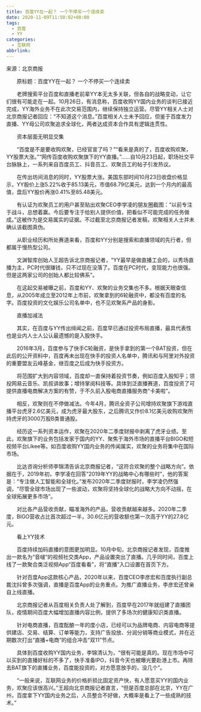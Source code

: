 ```yaml
---
title: 百度YY在一起？ 一个不停买一个连续卖
date: 2020-11-09T11:50:02+08:00
tags:
  - 百度
  - YY
categories:
  - 互联网
abbrlink:
---
```


来源：北京商报

　　原标题：百度YY在一起？ 一个不停买一个连续卖

　　老牌搜索平台百度和直播老前辈YY本无太多关联，但各自的战略变动，让它们很有可能走在一起。10月26日，有消息称，百度收购YY国内业务的谈判已接近完成，YY海外业务不在此次交易范围内，继续保持独立运营。尽管YY相关人士对北京商报记者回应：“不知道这个消息。”百度相关人士未予回应，但鉴于百度发力直播、YY母公司欢聚追求全球化，两者达成资本合作具有逻辑连贯性。

　　资本层面无明显交集

　　“百度是不是要收购欢聚，已经官宣了吗？”“看来是真的了，百度收购欢聚，YY股票大涨。”“网传百度收购欢聚旗下的YY直播。”……自10月23日起，职场社交平台脉脉上，一系列来自百度员工、抖音员工、欢聚员工的帖子引发热议。

　　在传出坊间消息的同时，YY股票大涨。美国东部时间10月23日收盘价格显示，YY股价上涨5.22%收于85.13美元，市值68.79亿美元，达到一个月内的最高值，盘后YY股价再涨0.41%至85.48美元。

　　有认证为欢聚员工的用户甚至贴出欢聚CEO李学凌的朋友圈截图：“以前专注于战斗，总想着赢。今后要专注于给别人提供价值，把看似不可能完成的任务做成。”这被作为是交易属实的证据。不过截至北京商报记者发稿，欢聚相关人士并未确认该截图真伪。

　　从职业经历和所处赛道来看，百度和YY分别是搜索和直播领域的先行者，但都属于慢热型公司。

　　文渊智库创始人王超告诉北京商报记者，“YY最早是做直播工会的，以秀场直播为主，PC时代很赚钱，只不过现在没落了。百度在PC时代，变现能力也很强。但是这两家公司的创始人都比较佛系”。

　　在这起交易被曝之前，百度和YY、欢聚的业务交集也不多。根据天眼查信息，从2005年成立至2012年上市前，欢聚拿到的6轮融资中，都没有百度的名字。百度投资的文化娱乐公司名单中，也不见欢聚系产品的身影。

　　直播加减法

　　其实，在百度与YY传出绯闻之前，百度早已通过投资布局直播，最具代表性也是业内人士人公认最遗憾的是入股快手。

　　2016年3月，百度参与了快手C轮融资，是快手拿到的第一个BAT投资，但在此后的公开资料中，百度再未出现在快手的投资人名单中，腾讯和与阿里对外投资的重要盟友云峰基金，继百度之后成为快手投资方。

　　将范围扩大到内容领域，百度却一直保持着投资节奏，例如百度入股知乎；领投网易云音乐、凯叔讲故事；增持掌阅科技等。具体到泛直播赛道，百度投资了可提供直播电商解决方案的有赞，于不久前入股电商直播服务商“卡美啦”。

　　相反，欢聚则在不停做减法。今年4月，腾讯全资子公司增持欢聚旗下游戏直播平台虎牙2.6亿美元，成为虎牙最大股东，之后腾讯又作价8.1亿美元收购欢聚所持虎牙的3000万股B类普通股。

　　经历这一系列资本运作，欢聚在2020年二季度财报中剥离了虎牙业绩。至此，欢聚旗下的业务包括发家于国内的YY、聚焦于海外市场的直播平台BIGO和短视频平台Likee等。如百度收购YY国内业务的传闻属实，欢聚的业务将集中在国际市场。

　　比达咨询分析师李锦清告诉北京商报记者，“这符合欢聚的整个战略方向”。依据在于，2019年初，李学凌在回答“2019年YY的战略中心有哪些时”，他的答案是：“专注做人工智能和全球化。”发布2020年二季度财报时，李学凌仍然强调，“尽管全球市场出现了一些波动，欢聚将坚持全球化的战略大方向不动摇，在全球拓展更多市场”。

　　对比各产品营收贡献，瞄准海外的产品，营收贡献越来越多。2020年二季度，BIGO营收占比首次超过一半，30.6亿元的营收额也第一次高于YY的27.8亿元。

　　看上YY技术

　　百度持续加码直播的意图更加明显。10月中旬，北京商报记者发现，百度推出一款名为“音啵”的视频社交类App，产品设置突出了直播。几乎同时间，百度上线了一款聚合类泛视频App“百度看看”，将“直播”入口设置在首页下方。

　　针对百度App这款核心产品，2020年以来，百度CEO李彦宏和百度执行副总裁沈抖曾多次强调，直播是百度App的业务重点。为推广直播业务，李彦宏还曾亲自上线直播。

　　北京商报记者从百度相关负责人处了解到，百度早在2017年就组建了直播团队，疫情期间百度大幅增加直播内容比例，提供了多场次的健康知识类直播。

　　针对电商直播，百度酝酿一年的度小店，已经可以为品牌电商、内容电商等提供建店、交易、结算、订单等能力，支持广告投放、分润分销等商业模式，并在近期数次打出“直播+电商”的组合冲击“双11”节点。

　　具体到百度收购YY国内业务，李锦清认为，“很有可能是真的。现在市场中可以买到的直播好标的不多了，快手准备IPO，抖音今天也被曝光要赴港上市。再除去BAT旗下的直播业务，百度能投资的，对方愿意放手的，没几个”。

　　“一般来说，互联网业务的价格折损比固定资产快，有人愿意买YY的国内业务，欢聚应该很高兴。”王超向北京商报记者直言，“但是百度总部在北京，YY在广州，百度拿下YY国内业务之后，人员整合不好做，大概率是看上了一些成熟的技术。”